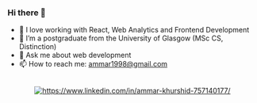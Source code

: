 ### Hi there 👋

- 🔭 I love working with React, Web Analytics and Frontend Development
- 🌱 I’m a postgraduate from the University of Glasgow (MSc CS, Distinction)
- 💬 Ask me about web development
- 📫 How to reach me: ammar1998@gmail.com
<br/>
<div id="badges" align="center">
  <a href="https://www.linkedin.com/in/ammar-khurshid-757140177/" target="_blank" rel="noopener noreferrer">
    <img src="https://img.shields.io/badge/LinkedIn-blue?style=for-the-badge&logo=linkedin&logoColor=white" alt="https://www.linkedin.com/in/ammar-khurshid-757140177/"/>
  </a>
</div>
<br/>

<!-- ### :fire: My Stats :
[![GitHub Streak](http://github-readme-streak-stats.herokuapp.com?user=zorgonide&theme=dark&background=000000)](https://git.io/streak-stats)

[![Top Langs](https://github-readme-stats.vercel.app/api/top-langs/?username=zorgonide&layout=compact&theme=vision-friendly-dark)](https://github.com/anuraghazra/github-readme-stats) -->



